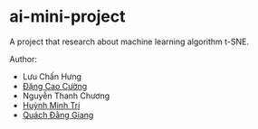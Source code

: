 # ai-mini-project
A project that research about machine learning algorithm t-SNE.

Author: 
* Lưu Chấn Hưng
* [Đặng Cao Cường](https://github.com/CaptainCuong)
* Nguyễn Thanh Chương
* [Huỳnh Minh Trí](https://github.com/Pronton2001)
* [Quách Đằng Giang](https://github.com/qdgiang)
